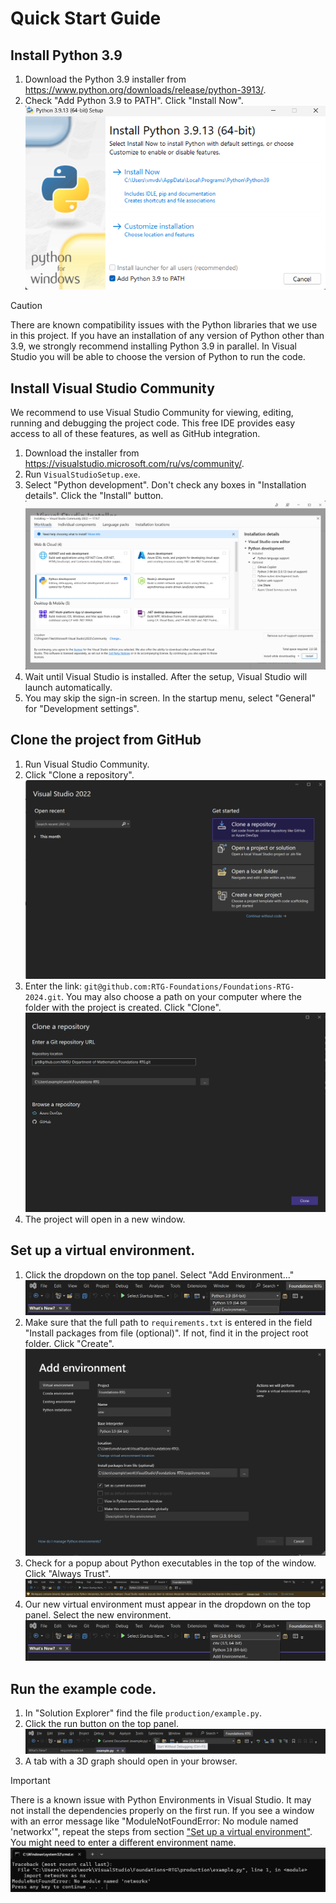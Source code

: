 # Quick Start Guide
## Install Python 3.9
1. Download the Python 3.9 installer from https://www.python.org/downloads/release/python-3913/.
2. Check "Add Python 3.9 to PATH". Click "Install Now". ![Python Installer](./docs/images/python-installer.png)

> [!CAUTION]
> There are known compatibility issues with the Python libraries that we use in this project. If you have an installation of any version of Python other than 3.9, we strongly recommend installing Python 3.9 in parallel. In Visual Studio you will be able to choose the version of Python to run the code.


## Install Visual Studio Community

We recommend to use Visual Studio Community for viewing, editing, running and debugging the project code. This free IDE provides easy access to all of these features, as well as GitHub integration.

1. Download the installer from https://visualstudio.microsoft.com/ru/vs/community/.
2. Run `VisualStudioSetup.exe`.
3. Select "Python development". Don't check any boxes in "Installation details". Click the "Install" button. ![Visual Studio Installer](./docs/images/visual-studio-installer.png)
4. Wait until Visual Studio is installed. After the setup, Visual Studio will launch automatically.
5. You may skip the sign-in screen. In the startup menu, select "General" for "Development settings".

## Clone the project from GitHub

1. Run Visual Studio Community.
2. Click "Clone a repository". ![Visual Studio Startup](./docs/images/visual-studio-clone-a-repository.png)
3. Enter the link: `git@github.com:RTG-Foundations/Foundations-RTG-2024.git`. You may also choose a path on your computer where the folder with the project is created. Click "Clone". ![Visual Studio Clone Dialog](./docs/images/visual-studio-github-link.png)
4. The project will open in a new window.

## Set up a virtual environment.
1. Click the dropdown on the top panel. Select "Add Environment..." ![Visual Studio panel](./docs/images/visual-studio-top.png)
2. Make sure that the full path to `requirements.txt` is entered in the field "Install packages from file (optional)". If not, find it in the project root folder. Click "Create". ![Visual Studio Add Environment](./docs/images/visual-studio-virtual-environment.png)
3. Check for a popup about Python executables in the top of the window. Click "Always Trust". ![Visual Studio Popup](./docs/images/visual-studio-popup.png)
4. Our new virtual environment must appear in the dropdown on the top panel. Select the new environment. ![Visual Studio New Environment](./docs/images/visual-studio-new-environment.png)

## Run the example code.
1. In "Solution Explorer" find the file `production/example.py`.
2. Click the run button on the top panel. ![Visual Studio Run](./docs/images/visual-studio-run.png)
3. A tab with a 3D graph should open in your browser.

> [!IMPORTANT]
> There is a known issue with Python Environments in Visual Studio. It may not install the dependencies properly on the first run. If you see a window with an error message like "ModuleNotFoundError: No module named 'networkx'", repeat the steps from section ["Set up a virtual environment"](https://github.com/NMSU-Department-of-Mathematics/Foundations-RTG/blob/main/README.md#set-up-a-virtual-environment). You might need to enter a different environment name. ![ModuleNotFoundError](./docs/images/ModuleNotFoundError.png)
